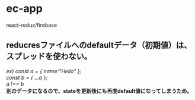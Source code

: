 # ec-app
react-redux/firebase


## reducresファイルへのdefaultデータ（初期値）は、スプレッドを使わない。
*ex)* 
*const a = { name:"Hello" };*  
*const b = { ...a };*  
*a !== b*  
**別のデータになるので、stateを更新後にも再度default値になってしまうため。**
